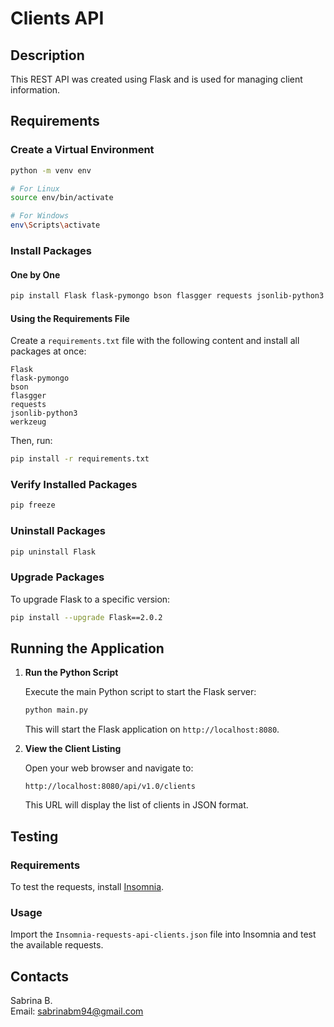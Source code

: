 # Clients API

## Description

This REST API was created using Flask and is used for managing client information.

## Requirements

### Create a Virtual Environment

```bash
python -m venv env

# For Linux
source env/bin/activate

# For Windows
env\Scripts\activate
```

### Install Packages

#### One by One

```bash
pip install Flask flask-pymongo bson flasgger requests jsonlib-python3 werkzeug
```

#### Using the Requirements File

Create a `requirements.txt` file with the following content and install all packages at once:

```
Flask
flask-pymongo
bson
flasgger
requests
jsonlib-python3
werkzeug
```

Then, run:

```bash
pip install -r requirements.txt
```

### Verify Installed Packages

```bash
pip freeze
```

### Uninstall Packages

```bash
pip uninstall Flask
```

### Upgrade Packages

To upgrade Flask to a specific version:

```bash
pip install --upgrade Flask==2.0.2
```

## Running the Application

1. **Run the Python Script**

   Execute the main Python script to start the Flask server:

   ```bash
   python main.py
   ```

   This will start the Flask application on `http://localhost:8080`.

2. **View the Client Listing**

   Open your web browser and navigate to:

   ```
   http://localhost:8080/api/v1.0/clients
   ```

   This URL will display the list of clients in JSON format.

## Testing

### Requirements

To test the requests, install [Insomnia](https://insomnia.rest/download).

### Usage

Import the `Insomnia-requests-api-clients.json` file into Insomnia and test the available requests.

## Contacts

Sabrina B.  
Email: <sabrinabm94@gmail.com>
